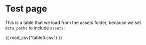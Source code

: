 # Test page

This is a table that we load from the assets folder, because we set `data_paths` to
include `assets`:

{{ read_csv("table3.csv") }}
